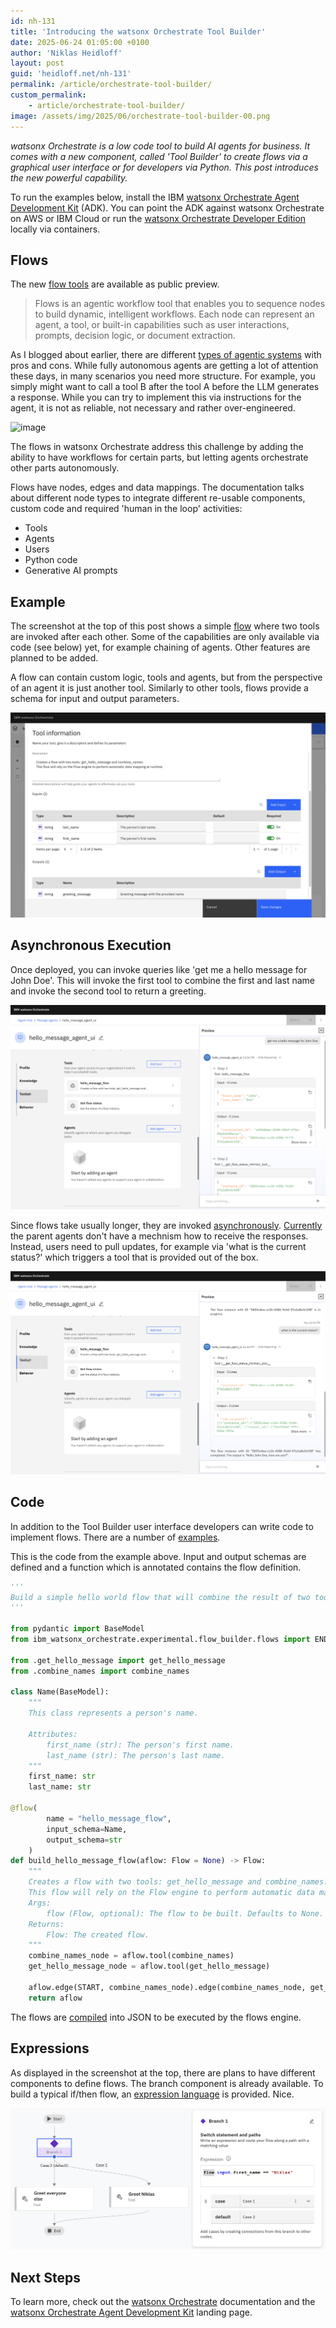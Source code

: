 ```yaml
---
id: nh-131
title: 'Introducing the watsonx Orchestrate Tool Builder'
date: 2025-06-24 01:05:00 +0100
author: 'Niklas Heidloff'
layout: post
guid: 'heidloff.net/nh-131'
permalink: /article/orchestrate-tool-builder/
custom_permalink:
    - article/orchestrate-tool-builder/
image: /assets/img/2025/06/orchestrate-tool-builder-00.png
---
```


*watsonx Orchestrate is a low code tool to build AI agents for business. It comes with a new component, called 'Tool Builder' to create flows via a graphical user interface or for developers via Python. This post introduces the new powerful capability.*

To run the examples below, install the IBM [watsonx Orchestrate Agent Development Kit](https://developer.watson-orchestrate.ibm.com/getting_started/installing) (ADK). You can point the ADK against watsonx Orchestrate on AWS or IBM Cloud or run the [watsonx Orchestrate Developer Edition](https://developer.watson-orchestrate.ibm.com/getting_started/wxOde_setup) locally via containers.

## Flows

The new [flow tools](https://developer.watson-orchestrate.ibm.com/tools/flows/overview) are available as public preview. 

> Flows is an agentic workflow tool that enables you to sequence nodes to build dynamic, intelligent workflows. Each node can represent an agent, a tool, or built-in capabilities such as user interactions, prompts, decision logic, or document extraction.

As I blogged about earlier, there are different [types of agentic systems](https://heidloff.net/article/why-agents-fail/#agentic-systems) with pros and cons. While fully autonomous agents are getting a lot of attention these days, in many scenarios you need more structure. For example, you simply might want to call a tool B after the tool A before the LLM generates a response. While you can try to implement this via instructions for the agent, it is not as reliable, not necessary and rather over-engineered. 

![image](/assets/img/2025/04/why-agents-fail-slide-14.png)

The flows in watsonx Orchestrate address this challenge by adding the ability to have workflows for certain parts, but letting agents orchestrate other parts autonomously.

Flows have nodes, edges and data mappings. The documentation talks about different node types to integrate different re-usable components, custom code and required 'human in the loop' activities:

- Tools
- Agents
- Users
- Python code
- Generative AI prompts

## Example

The screenshot at the top of this post shows a simple [flow](https://github.com/IBM/ibm-watsonx-orchestrate-adk/tree/9928abbe1acd9f1553fdf10d728403445e0a989c/examples/experimental/flow_builder/hello_message_flow) where two tools are invoked after each other. Some of the capabilities are only available via code (see below) yet, for example chaining of agents. Other features are planned to be added.

A flow can contain custom logic, tools and agents, but from the perspective of an agent it is just another tool. Similarly to other tools, flows provide a schema for input and output parameters.

![image](/assets/img/2025/06/orchestrate-tool-builder-01.png)

## Asynchronous Execution

Once deployed, you can invoke queries like 'get me a hello message for John Doe'. This will invoke the first tool to combine the first and last name and invoke the second tool to return a greeting.

![image](/assets/img/2025/06/orchestrate-tool-builder-02.png)

Since flows take usually longer, they are invoked [asynchronously](https://developer.watson-orchestrate.ibm.com/tools/flows/testing_flow). [Currently](https://developer.watson-orchestrate.ibm.com/tools/flows/overview) the parent agents don't have a mechnism how to receive the responses. Instead, users need to pull updates, for example via 'what is the current status?' which triggers a tool that is provided out of the box.

![image](/assets/img/2025/06/orchestrate-tool-builder-03.png)

## Code

In addition to the Tool Builder user interface developers can write code to implement flows. There are a number of [examples](https://github.com/IBM/ibm-watsonx-orchestrate-adk/tree/9928abbe1acd9f1553fdf10d728403445e0a989c/examples/experimental/flow_builder).

This is the code from the example above. Input and output schemas are defined and a function which is annotated contains the flow definition.

```python
'''
Build a simple hello world flow that will combine the result of two tools.
'''

from pydantic import BaseModel
from ibm_watsonx_orchestrate.experimental.flow_builder.flows import END, Flow, flow, START

from .get_hello_message import get_hello_message
from .combine_names import combine_names

class Name(BaseModel):
    """
    This class represents a person's name.

    Attributes:
        first_name (str): The person's first name.
        last_name (str): The person's last name.
    """
    first_name: str
    last_name: str

@flow(
        name = "hello_message_flow",
        input_schema=Name,
        output_schema=str
    )
def build_hello_message_flow(aflow: Flow = None) -> Flow:
    """
    Creates a flow with two tools: get_hello_message and combine_names.
    This flow will rely on the Flow engine to perform automatic data mapping at runtime.
    Args:
        flow (Flow, optional): The flow to be built. Defaults to None.
    Returns:
        Flow: The created flow.
    """
    combine_names_node = aflow.tool(combine_names)
    get_hello_message_node = aflow.tool(get_hello_message)

    aflow.edge(START, combine_names_node).edge(combine_names_node, get_hello_message_node).edge(get_hello_message_node, END)
    return aflow
```

The flows are [compiled](https://github.com/IBM/ibm-watsonx-orchestrate-adk/blob/9928abbe1acd9f1553fdf10d728403445e0a989c/examples/experimental/flow_builder/hello_message_flow/generated/hello_message_flow.json) into JSON to be executed by the flows engine.

## Expressions

As displayed in the screenshot at the top, there are plans to have different components to define flows. The branch component is already available. To build a typical if/then flow, an [expression language](https://developer.watson-orchestrate.ibm.com/tools/flows/flow_expression) is provided. Nice.

![image](/assets/img/2025/06/orchestrate-tool-builder-04.png)

## Next Steps

To learn more, check out the [watsonx Orchestrate](https://www.ibm.com/docs/en/watsonx/watson-orchestrate/current?topic=agents-overview-agent-builder) documentation and the [watsonx Orchestrate Agent Development Kit](https://developer.watson-orchestrate.ibm.com/) landing page.